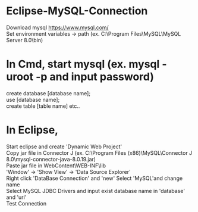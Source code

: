 # Eclipse-MySQL-Connection
Download mysql https://www.mysql.com/  
Set environment variables -> path (ex. C:\Program Files\MySQL\MySQL Server 8.0\bin)  

# In Cmd, start mysql (ex. mysql -uroot -p and input password)
create database [database name];  
use [database name];  
create table [table name] etc..  

# In Eclipse,
Start eclipse and create 'Dynamic Web Project'  
Copy jar file in Connector J (ex. C:\Program Files (x86)\MySQL\Connector J 8.0\mysql-connector-java-8.0.19.jar)  
Paste jar file in WebContent\WEB-INF\lib  
'Window' -> 'Show View' -> 'Data Source Explorer'  
Right click 'DataBase Connection' and 'new' Select 'MySQL'and change name  
Select MySQL JDBC Drivers and input exist database name in 'database' and 'url'  
Test Connection  
